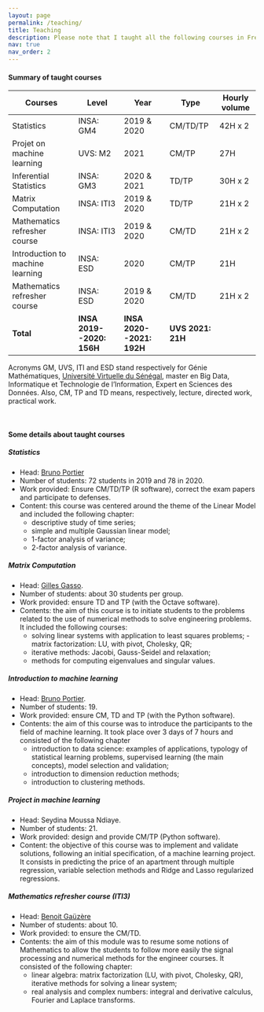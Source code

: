 ```yaml
---
layout: page
permalink: /teaching/
title: Teaching
description: Please note that I taught all the following courses in French.
nav: true
nav_order: 2
---
```




#### Summary of taught courses 

| <b>Courses</b>                       |  <b>Level</b>               |  <b>Year</b>                 | <b>Type</b>     | <b>Hourly volume</b>  |
|--------------------------------------|-----------------------------|------------------------------|----------------------|-----------------|
| Statistics                          | INSA: GM4                  | 2019 & 2020                 | CM/TD/TP             | 42H x 2         |
| Projet on machine learning           | UVS: M2                    | 2021                         | CM/TP                | 27H             |
| Inferential Statistics               | INSA: GM3                  | 2020 & 2021                 | TD/TP                | 30H x 2         |
| Matrix Computation                   | INSA: ITI3                 | 2019 & 2020                 | TD/TP                | 21H x 2         |
| Mathematics refresher course          | INSA: ITI3                 | 2019 & 2020                 | CM/TD                | 21H x 2         |
| Introduction to machine learning     | INSA: ESD                  | 2020                         | CM/TP                | 21H             |
| Mathematics refresher course         | INSA: ESD                  | 2019 & 2020                 | CM/TD                | 21H x 2         |
| <b>Total</b>                         | <b>INSA 2019--2020: 156H</b>| <b>INSA 2020--2021: 192H</b>| <b>UVS 2021: 21H</b> |                 |

Acronyms GM, UVS, ITI and ESD stand respectively for Génie Mathématiques, [Université Virtuelle du Sénégal](https://www.uvs.sn), master en Big Data, Informatique et Technologie de l’Information, Expert en Sciences des Données. Also, CM, TP and TD means, respectively, lecture, directed work, practical work.

&nbsp;
#### Some details about taught courses  

##### Statistics
* Head: [Bruno Portier](http://lmi2.insa-rouen.fr/~bportier/)
* Number of students: 72 students in 2019 and 78 in 2020.
* Work provided: Ensure CM/TD/TP (R software), correct the exam papers and participate to defenses.
* Content: this course was centered around the theme of the Linear Model and included  the following chapter:
    * descriptive study of time series; 
    * simple and multiple Gaussian linear model; 
    * 1-factor analysis of variance;
    * 2-factor analysis of variance.


##### Matrix Computation 
* Head: [Gilles Gasso](https://gasso.pages.insa-rouen.fr/home/).
* Number of students: about 30 students per group.
* Work provided: ensure  TD and  TP (with the Octave software).
* Contents: the aim of this course is to initiate students to the problems related to the use of numerical methods to solve engineering problems. It included the following courses:
    * solving linear systems with application to least squares problems; - matrix factorization: LU, with pivot, Cholesky, QR;
    * iterative methods: Jacobi, Gauss-Seidel and relaxation;
    * methods for computing eigenvalues and singular values.


##### Introduction to machine learning
* Head: [Bruno Portier](http://lmi2.insa-rouen.fr/~bportier/).
* Number of students: 19.
* Work provided:  ensure  CM,  TD and  TP (with the Python software).
* Contents: the aim of this course was to introduce the participants to the field of machine learning. It took place over 3 days of 7 hours and consisted of the following chapter
    * introduction to data science: examples of applications, typology of statistical learning problems, supervised learning (the main concepts), model selection and validation;
    * introduction to dimension reduction methods;
    * introduction to clustering methods.


##### Project in machine learning
* Head: Seydina Moussa Ndiaye.
* Number of students: 21.
* Work provided: design and provide CM/TP (Python software).
* Content: the objective of this course was to implement and validate solutions, following an initial specification, of a machine learning project. It consists in predicting the price of an apartment through multiple regression, variable selection methods and Ridge and Lasso regularized regressions.

##### Mathematics refresher course (ITI3)
* Head: [Benoit Gaüzère](https://bgauzere.github.io/)
* Number of students: about 10.
* Work provided: to ensure the CM/TD.
* Contents: the aim of this module was to resume some notions of Mathematics to allow the students to follow more easily the  signal processing and numerical methods for the engineer courses. It consisted of the following chapter:
    * linear algebra: matrix factorization (LU, with pivot, Cholesky, QR), iterative methods for solving a linear system;
    * real analysis and complex numbers: integral and derivative calculus, Fourier and Laplace transforms.

